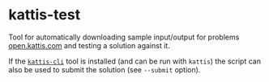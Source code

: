 # kattis-test

Tool for automatically downloading sample input/output for problems [open.kattis.com](https://open.kattis.com/)
and testing a solution against it.

If the [`kattis-cli`](https://github.com/Kattis/kattis-cli) tool is installed (and can be run with `kattis`)
the script can also be used to submit the solution (see `--submit` option).
